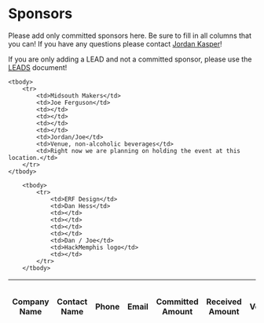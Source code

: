 Sponsors
====

Please add only committed sponsors here. Be sure to fill in all columns that you can! If you have any questions please contact [Jordan Kasper](http://twitter.com/jakerella)!

If you are only adding a LEAD and not a committed sponsor, please use the [LEADS](https://github.com/jakerella/HM-Planning/tree/master/sponsorships/leads.md) document!

<table>
    <thead>
        <tr>
            <th>Company Name</th>
            <th>Contact Name</th>
            <th>Phone</th>
            <th>Email</th>
            <th>Committed Amount</th>
            <th>Received Amount</th>
            <th>Volunteer</th>
            <th>Swag</th>
            <th>Notes (dates for pickup, etc)</th>
        </tr>
    </thead>

    <tbody>
        <tr>
            <td>Midsouth Makers</td>
            <td>Joe Ferguson</td>
            <td></td>
            <td></td>
            <td></td>
            <td></td>
            <td>Jordan/Joe</td>
            <td>Venue, non-alcoholic beverages</td>
            <td>Right now we are planning on holding the event at this location.</td>
        </tr>
    </tbody>

        <tbody>
            <tr>
                <td>ERF Design</td>
                <td>Dan Hess</td>
                <td></td>
                <td></td>
                <td></td>
                <td></td>
                <td>Dan / Joe</td>
                <td>HackMemphis logo</td>
                <td></td>
            </tr>
        </tbody>
</table>


